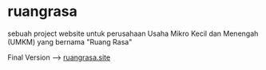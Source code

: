 # ruangrasa
sebuah project website untuk perusahaan Usaha Mikro Kecil dan Menengah (UMKM) yang bernama "Ruang Rasa"

Final Version --> <a href="http://ruangrasa.site/">ruangrasa.site</a>
